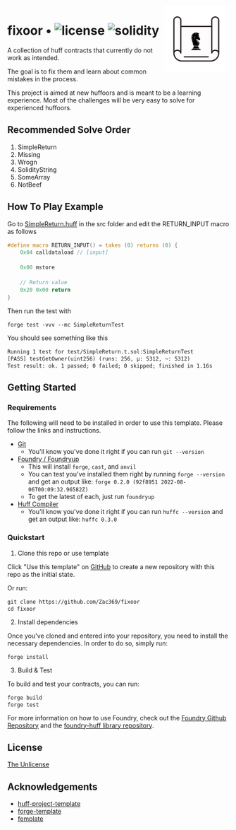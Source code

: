 <img align="right" width="150" height="150" top="100" src="./assets/blueprint.png">

# fixoor • ![license](https://img.shields.io/github/license/huff-language/huff-project-template.svg) ![solidity](https://img.shields.io/badge/solidity-^0.8.15-lightgrey)

A collection of huff contracts that currently do not work as intended. 

The goal is to fix them and learn about common mistakes in the process.

This project is aimed at new huffoors and is meant to be a learning experience. Most of the challenges will be very easy to solve for experienced huffoors.

## Recommended Solve Order

1. SimpleReturn
2. Missing
3. Wrogn
4. SolidityString
5. SomeArray
6. NotBeef

## How To Play Example

Go to [SimpleReturn.huff](https://github.com/Zac369/fixoor/blob/main/src/SimpleReturn.huff) in the src folder and edit the RETURN_INPUT macro as follows

```c
#define macro RETURN_INPUT() = takes (0) returns (0) {
    0x04 calldataload // [input]

    0x00 mstore

    // Return value
    0x20 0x00 return
}
```

Then run the test with

    forge test -vvv --mc SimpleReturnTest

You should see something like this

    Running 1 test for test/SimpleReturn.t.sol:SimpleReturnTest
    [PASS] testGetOwner(uint256) (runs: 256, μ: 5312, ~: 5312)
    Test result: ok. 1 passed; 0 failed; 0 skipped; finished in 1.16s

## Getting Started

### Requirements

The following will need to be installed in order to use this template. Please follow the links and instructions.

-   [Git](https://git-scm.com/book/en/v2/Getting-Started-Installing-Git)  
    -   You'll know you've done it right if you can run `git --version`
-   [Foundry / Foundryup](https://github.com/gakonst/foundry)
    -   This will install `forge`, `cast`, and `anvil`
    -   You can test you've installed them right by running `forge --version` and get an output like: `forge 0.2.0 (92f8951 2022-08-06T00:09:32.96582Z)`
    -   To get the latest of each, just run `foundryup`
-   [Huff Compiler](https://docs.huff.sh/get-started/installing/)
    -   You'll know you've done it right if you can run `huffc --version` and get an output like: `huffc 0.3.0`

### Quickstart

1. Clone this repo or use template

Click "Use this template" on [GitHub](https://github.com/Zac369/fixoor) to create a new repository with this repo as the initial state.

Or run:

```
git clone https://github.com/Zac369/fixoor
cd fixoor
```

2. Install dependencies

Once you've cloned and entered into your repository, you need to install the necessary dependencies. In order to do so, simply run:

```shell
forge install
```

3. Build & Test

To build and test your contracts, you can run:

```shell
forge build
forge test
```

For more information on how to use Foundry, check out the [Foundry Github Repository](https://github.com/foundry-rs/foundry/tree/master/forge) and the [foundry-huff library repository](https://github.com/huff-language/foundry-huff).


## License

[The Unlicense](https://github.com/Zac369/fixoor/blob/main/LICENSE)


## Acknowledgements

- [huff-project-template](https://github.com/huff-language/huff-project-template)
- [forge-template](https://github.com/foundry-rs/forge-template)
- [femplate](https://github.com/abigger87/femplate)
